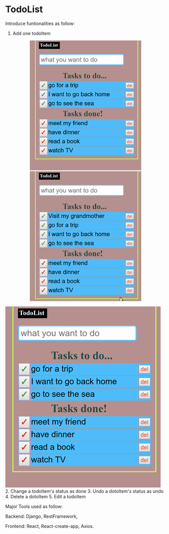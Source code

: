 # TodoList

Introduce funtionalities as follow:

1. Add one todoItem
<p align="center">
  <img src="Add.gif" width="350" title="hover text">
  <img src="del.gif" width="350" alt="accessibility text">
</p>

![image](http://github.com/YinGao4937/TodoList/raw/master/Add.gif)
2. Change a todoItem's status as done
3. Undo a dotoItem's status as undo
4. Delete a dotoItem
5. Edit a todoItem

Major Tools used as follow:
  
  Backend:
    Django, RestFramework,
    
  Frontend:
    React, React-create-app, Axios.
